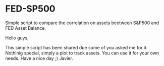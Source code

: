 # FED-SP500
Simple script to compare the correlation on assets beetween S&amp;P500 and FED Asset Balance.

Hello guys,

This simple script has been shared due some of you asked me for it. Nothinig special, simply a plot to track assets. You can use it for your own needs.
Have a nice day ;)
Javier.
